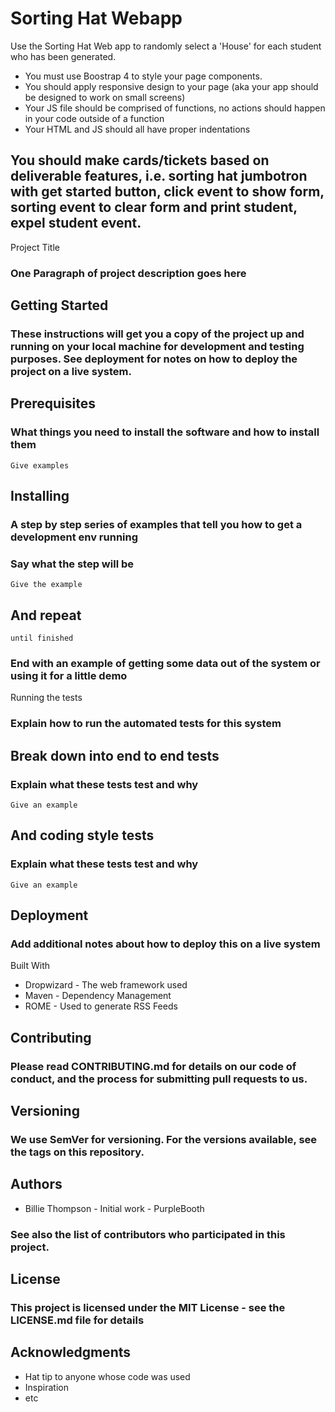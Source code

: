 # Sorting Hat Webapp
Use the Sorting Hat Web app to randomly select a 'House' for each student who has been generated.

* You must use Boostrap 4 to style your page components.
* You should apply responsive design to your page (aka your app should be designed to work on small screens)
* Your JS file should be comprised of functions, no actions should happen in your code outside of a function
* Your HTML and JS should all have proper indentations

## You should make cards/tickets based on deliverable features, i.e. sorting hat jumbotron with get started button, click event to show form, sorting event to clear form and print student, expel student event.

Project Title
### One Paragraph of project description goes here

## Getting Started
### These instructions will get you a copy of the project up and running on your local machine for development and testing purposes. See deployment for notes on how to deploy the project on a live system.

## Prerequisites
### What things you need to install the software and how to install them

```
Give examples
```

## Installing
### A step by step series of examples that tell you how to get a development env running

### Say what the step will be
```
Give the example
```

## And repeat

```
until finished
```

### End with an example of getting some data out of the system or using it for a little demo

Running the tests
### Explain how to run the automated tests for this system

## Break down into end to end tests
### Explain what these tests test and why

```
Give an example
```

## And coding style tests
### Explain what these tests test and why

```
Give an example
```
## Deployment
### Add additional notes about how to deploy this on a live system

Built With
* Dropwizard - The web framework used
* Maven - Dependency Management
* ROME - Used to generate RSS Feeds

## Contributing
### Please read CONTRIBUTING.md for details on our code of conduct, and the process for submitting pull requests to us.

## Versioning
### We use SemVer for versioning. For the versions available, see the tags on this repository.

## Authors
* Billie Thompson - Initial work - PurpleBooth
### See also the list of contributors who participated in this project.

## License
### This project is licensed under the MIT License - see the LICENSE.md file for details

## Acknowledgments
* Hat tip to anyone whose code was used
* Inspiration
* etc
